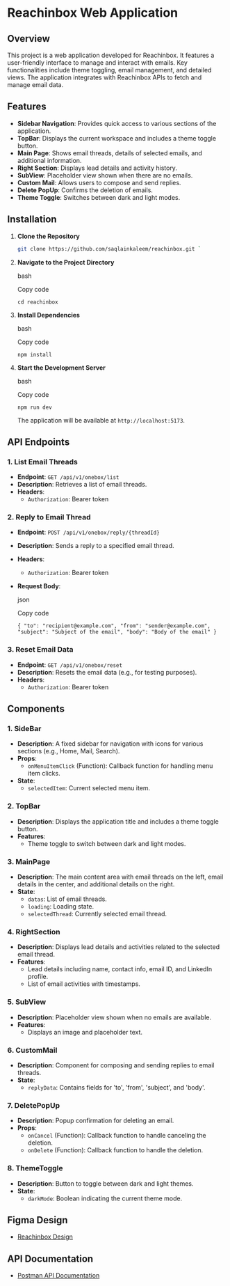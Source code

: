# Reachinbox Web Application

## Overview

This project is a web application developed for Reachinbox. It features a user-friendly interface to manage and interact with emails. Key functionalities include theme toggling, email management, and detailed views. The application integrates with Reachinbox APIs to fetch and manage email data.

## Features

- **Sidebar Navigation**: Provides quick access to various sections of the application.
- **TopBar**: Displays the current workspace and includes a theme toggle button.
- **Main Page**: Shows email threads, details of selected emails, and additional information.
- **Right Section**: Displays lead details and activity history.
- **SubView**: Placeholder view shown when there are no emails.
- **Custom Mail**: Allows users to compose and send replies.
- **Delete PopUp**: Confirms the deletion of emails.
- **Theme Toggle**: Switches between dark and light modes.

## Installation

1. **Clone the Repository**

   ```bash
   git clone https://github.com/saqlainkaleem/reachinbox.git `

   ```

1. **Navigate to the Project Directory**

   bash

   Copy code

   `cd reachinbox`

1. **Install Dependencies**

   bash

   Copy code

   `npm install`

1. **Start the Development Server**

   bash

   Copy code

   `npm run dev`

   The application will be available at `http://localhost:5173`.

## API Endpoints

### 1\. **List Email Threads**

- **Endpoint**: `GET /api/v1/onebox/list`
- **Description**: Retrieves a list of email threads.
- **Headers**:
  - `Authorization`: Bearer token

### 2\. **Reply to Email Thread**

- **Endpoint**: `POST /api/v1/onebox/reply/{threadId}`
- **Description**: Sends a reply to a specified email thread.
- **Headers**:
  - `Authorization`: Bearer token
- **Request Body**:

  json

  Copy code

  `{
  "to": "recipient@example.com",
  "from": "sender@example.com",
  "subject": "Subject of the email",
  "body": "Body of the email"
}`

### 3\. **Reset Email Data**

- **Endpoint**: `GET /api/v1/onebox/reset`
- **Description**: Resets the email data (e.g., for testing purposes).
- **Headers**:
  - `Authorization`: Bearer token

## Components

### 1\. **SideBar**

- **Description**: A fixed sidebar for navigation with icons for various sections (e.g., Home, Mail, Search).
- **Props**:
  - `onMenuItemClick` (Function): Callback function for handling menu item clicks.
- **State**:
  - `selectedItem`: Current selected menu item.

### 2\. **TopBar**

- **Description**: Displays the application title and includes a theme toggle button.
- **Features**:
  - Theme toggle to switch between dark and light modes.

### 3\. **MainPage**

- **Description**: The main content area with email threads on the left, email details in the center, and additional details on the right.
- **State**:
  - `datas`: List of email threads.
  - `loading`: Loading state.
  - `selectedThread`: Currently selected email thread.

### 4\. **RightSection**

- **Description**: Displays lead details and activities related to the selected email thread.
- **Features**:
  - Lead details including name, contact info, email ID, and LinkedIn profile.
  - List of email activities with timestamps.

### 5\. **SubView**

- **Description**: Placeholder view shown when no emails are available.
- **Features**:
  - Displays an image and placeholder text.

### 6\. **CustomMail**

- **Description**: Component for composing and sending replies to email threads.
- **State**:
  - `replyData`: Contains fields for 'to', 'from', 'subject', and 'body'.

### 7\. **DeletePopUp**

- **Description**: Popup confirmation for deleting an email.
- **Props**:
  - `onCancel` (Function): Callback function to handle canceling the deletion.
  - `onDelete` (Function): Callback function to handle the deletion.

### 8\. **ThemeToggle**

- **Description**: Button to toggle between dark and light themes.
- **State**:
  - `darkMode`: Boolean indicating the current theme mode.

## Figma Design

- [Reachinbox Design](https://www.figma.com/design/uECxqvFhEx9dn4ZuO7wqmu/Reachinbox-Assignment?node-id=1-20869&t=ZY1VyRCEYZB8EyvA-0)

## API Documentation

- [Postman API Documentation](https://documenter.getpostman.com/view/30630244/2sA2rCTMKr#f45cb7f3-d007-4df5-83f4-ea598d3e5015)

